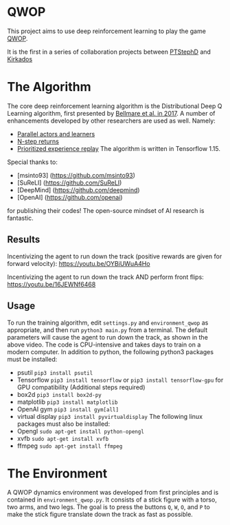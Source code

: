 # QWOP
This project aims to use deep reinforcement learning to play the game [QWOP](http://www.foddy.net/Athletics.html). 

It is the first in a series of collaboration projects between [PTStephD](https://github.com/PTStephD) and [Kirkados](https://github.com/Kirkados)

The Algorithm
=============
The core deep reinforcement learning algorithm is the Distributional Deep Q Learning algorithm, first presented by [Bellmare et al. in 2017](https://arxiv.org/pdf/1707.06887). A number of enhancements developed by other researchers are used as well. Namely:
+ [Parallel actors and learners](https://arxiv.org/pdf/1602.01783)
+ [N-step returns](https://arxiv.org/pdf/1602.01783)
+ [Prioritized experience replay](http://arxiv.org/abs/1511.05952)
The algorithm is written in Tensorflow 1.15.

Special thanks to:
+ [msinto93] (https://github.com/msinto93)
+ [SuReLI]   (https://github.com/SuReLI)
+ [DeepMind] (https://github.com/deepmind)
+ [OpenAI]   (https://github.com/openai)

for publishing their codes! The open-source mindset of AI research is fantastic.

Results
-----
Incentivizing the agent to run down the track (positive rewards are given for forward velocity): https://youtu.be/OYBiUWuA4Ho

Incentivizing the agent to run down the track AND perform front flips: https://youtu.be/16JEWNf6468


Usage
-----
To run the training algorithm, edit `settings.py` and `environment_qwop` as appropriate, and then run
`python3 main.py` from a terminal. The default parameters will cause the agent to run down the track, as shown in the above video. The code is CPU-intensive and takes days to train on a modern computer.
In addition to python, the following python3 packages must be installed:
+ psutil `pip3 install psutil`
+ Tensorflow `pip3 install tensorflow` or `pip3 install tensorflow-gpu` for GPU compatibility (Additional steps required)
+ box2d `pip3 install box2d-py`
+ matplotlib `pip3 install matplotlib`
+ OpenAI gym `pip3 install gym[all]`
+ virtual display `pip3 install pyvirtualdisplay`
The following linux packages must also be installed:
+ Opengl `sudo apt-get install python-opengl`
+ xvfb `sudo apt-get install xvfb`
+ ffmpeg `sudo apt-get install ffmpeg`

The Environment
===============
A QWOP dynamics environment was developed from first principles and is contained in `environment_qwop.py`. It consists of a stick figure with a torso, two arms, and two legs. The goal is to press the buttons `Q`, `W`, `O`, and `P` to make the stick figure translate down the track as fast as possible.
